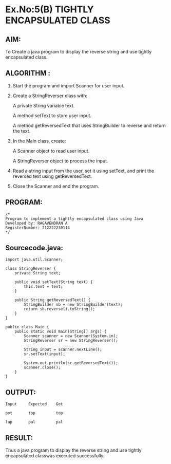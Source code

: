 # Ex.No:5(B) TIGHTLY ENCAPSULATED CLASS

## AIM:
To Create a java program to display the reverse string and  use tightly encapsulated class.
## ALGORITHM :

1. Start the program and import Scanner for user input.

2. Create a StringReverser class with:

   A private String variable text.
   
   A method setText to store user input.

   A method getReversedText that uses StringBuilder to reverse and return the text.

3. In the Main class, create:

   A Scanner object to read user input.
   
   A StringReverser object to process the input.

4. Read a string input from the user, set it using setText, and print the reversed text using getReversedText.

5. Close the Scanner and end the program.
## PROGRAM:
 ```
/*
Program to implement a tightly encapsulated class using Java
Developed by: RAGAVENDRAN A
RegisterNumber: 212222230114
*/
```

## Sourcecode.java:


```
import java.util.Scanner;

class StringReverser {
    private String text;

    public void setText(String text) {
        this.text = text;
    }

    public String getReversedText() {
        StringBuilder sb = new StringBuilder(text);
        return sb.reverse().toString();
    }
}

public class Main {
    public static void main(String[] args) {
        Scanner scanner = new Scanner(System.in);
        StringReverser sr = new StringReverser();

        String input = scanner.nextLine();
        sr.setText(input);

        System.out.println(sr.getReversedText());
        scanner.close();
    }
}
```




## OUTPUT:

```
Input     Expected    Got

pot       top         top

lap       pal         pal

```

## RESULT:
Thus a java program to display the reverse string and  use tightly encapsulated classwas executed successfully.



